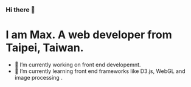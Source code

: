 ### Hi there 👋

I am Max. A web developer from Taipei, Taiwan.
======

- 🔭 I’m currently working on front end developemnt.
- 🌱 I’m currently learning front end frameworks like D3.js, WebGL and image processing .
<br>

<!--
**MaxCSHan/MaxCSHan** is a ✨ _special_ ✨ repository because its `README.md` (this file) appears on your GitHub profile.

Here are some ideas to get you started:

- 🔭 I’m currently working on ...
- 🌱 I’m currently learning ...
- 👯 I’m looking to collaborate on ...
- 🤔 I’m looking for help with ...
- 💬 Ask me about ...
- 📫 How to reach me: ...
- 😄 Pronouns: ...
- ⚡ Fun fact: ...
-->
